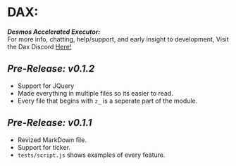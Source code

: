 # **DAX:**  
***Desmos Accelerated Executor:***  
For more info, chatting, help/support, and early insight to development, Visit the Dax Discord [Here!](https://discord.gg/82f6ecRwAq)

## *Pre-Release: v0.1.2*
- Support for JQuery
- Made everything in multiple files so its easier to read.
- Every file that begins with `z_` is a seperate part of the module.

## *Pre-Release: v0.1.1*
- Revized MarkDown file.
- Support for ticker.
- `tests/script.js` shows examples of every feature.